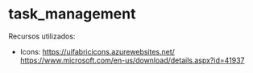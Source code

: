 # task_management

Recursos utilizados:

* Icons:
https://uifabricicons.azurewebsites.net/
https://www.microsoft.com/en-us/download/details.aspx?id=41937
